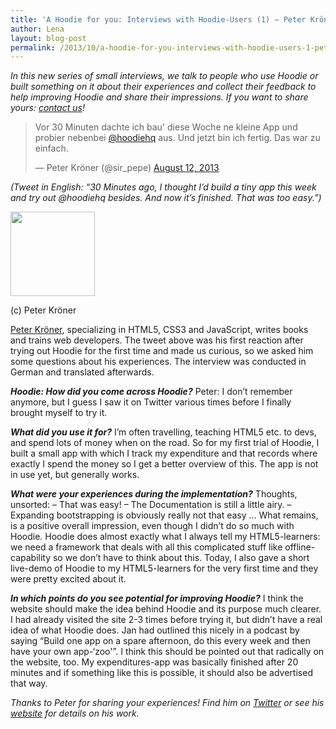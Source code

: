 ```yaml
---
title: 'A Hoodie for you: Interviews with Hoodie-Users (1) – Peter Kröner'
author: Lena
layout: blog-post
permalink: /2013/10/a-hoodie-for-you-interviews-with-hoodie-users-1-peter-kroner/
---
```

*In this new series of small interviews, we talk to people who use Hoodie or built something on it about their experiences and collect their feedback to help improving Hoodie and share their impressions. If you want to share yours: [contact us][1]!*

<blockquote class="twitter-tweet" width="500">
  <p>
    Vor 30 Minuten dachte ich bau' diese Woche ne kleine App und probier nebenbei <a href="https://twitter.com/hoodiehq">@hoodiehq</a> aus. Und jetzt bin ich fertig. Das war zu einfach.
  </p>

  <p>
    &mdash; Peter Kröner (@sir_pepe) <a href="https://twitter.com/sir_pepe/statuses/367005888076185600">August 12, 2013</a>
  </p>
</blockquote>



*(Tweet in English: &#8220;30 Minutes ago, I thought I&#8217;d build a tiny app this week and try out @hoodiehq besides. And now it&#8217;s finished. That was too easy.&#8221;)*

<div style="width: 145px" class="wp-caption alignleft">
  <a href="http://cdn0.peterkroener.de/images/peterkroener.de/profil-peter-kroener.jpg" rel="lightbox[522]" title="A Hoodie for you: Interviews with Hoodie-Users (1) – Peter Kröner"><img alt="" src="http://cdn0.peterkroener.de/images/peterkroener.de/profil-peter-kroener.jpg" width="135" height="135" /></a><p class="wp-caption-text">
    (c) Peter Kröner
  </p>
</div>

[Peter Kröner][2], specializing in HTML5, CSS3 and JavaScript, writes books and trains web developers. The tweet above was his first reaction after trying out Hoodie for the first time and made us curious, so we asked him some questions about his experiences. The interview was conducted in German and translated afterwards.

***Hoodie: How did you come across Hoodie?***
Peter: I don&#8217;t remember anymore, but I guess I saw it on Twitter various times before I finally brought myself to try it.

***What did you use it for?***
I&#8217;m often travelling, teaching HTML5 etc. to devs, and spend lots of money when on the road. So for my first trial of Hoodie, I built a small app with which I track my expenditure and that records where exactly I spend the money so I get a better overview of this. The app is not in use yet, but generally works.

***What were your experiences during the implementation?***
Thoughts, unsorted:
&#8211; That was easy!
&#8211; The Documentation is still a little airy.
&#8211; Expanding bootstrapping is obviously really not that easy &#8230;
What remains, is a positive overall impression, even though I didn&#8217;t do so much with Hoodie. Hoodie does almost exactly what I always tell my HTML5-learners: we need a framework that deals with all this complicated stuff like offline-capability so we don&#8217;t have to think about this. Today, I also gave a short live-demo of Hoodie to my HTML5-learners for the very first time and they were pretty excited about it.

***In which points do you see potential for improving Hoodie?***
I think the website should make the idea behind Hoodie and its purpose much clearer. I had already visited the site 2-3 times before trying it, but didn&#8217;t have a real idea of what Hoodie does. Jan had outlined this nicely in a podcast by saying &#8220;Build one app on a spare afternoon, do this every week and then have your own app-&#8216;zoo'&#8221;. I think this should be pointed out that radically on the website, too. My expenditures-app was basically finished after 20 minutes and if something like this is possible, it should also be advertised that way.

*Thanks to Peter for sharing your experiences! Find him on [Twitter][2] or see his [website][3] for details on his work.*

 [1]: mailto:team@thehoodiefirm.com
 [2]: http://twitter.com/sir_pepe
 [3]: http://www.peterkroener.de